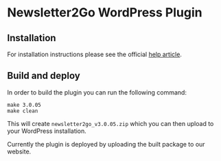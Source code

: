 Newsletter2Go WordPress Plugin
==============================

Installation
------------

For installation instructions please see the official [help article](https://www.newsletter2go.com/help/integration-api/set-up-wordpress-plug-in/ "How do I set up the WordPress newsletter plug-in?").

Build and deploy
----------------

In order to build the plugin you can run the following command:

    make 3.0.05
    make clean

This will create `newsletter2go_v3.0.05.zip` which you can then upload to your WordPress installation.

Currently the plugin is deployed by uploading the built package to our website.
